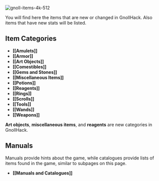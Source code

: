 ![gnoll-items-4k-512](https://github.com/hyvanmielenpelit/GnollHack/assets/16661034/05492703-bf3b-4751-a1d9-e11af0c407b2)

You will find here the items that are new or changed in GnollHack. Also items that have new stats will be listed.

## Item Categories
- **[[Amulets]]**
- **[[Armor]]**
- **[[Art Objects]]**
- **[[Comestibles]]**
- **[[Gems and Stones]]**
- **[[Miscellaneous Items]]**
- **[[Potions]]**
- **[[Reagents]]**
- **[[Rings]]**
- **[[Scrolls]]**
- **[[Tools]]**
- **[[Wands]]**
- **[[Weapons]]**

**Art objects**, **miscellaneous items**, and **reagents** are new categories in GnollHack.

## Manuals
Manuals provide hints about the game, while catalogues provide lists of items found in the game, similar to subpages on this page.
- **[[Manuals and Catalogues]]**